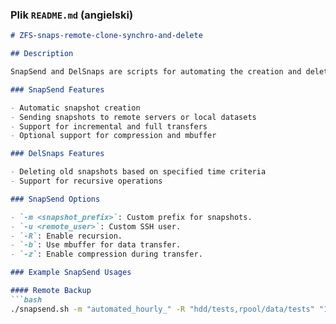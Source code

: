 
### Plik `README.md` (angielski)

```markdown
# ZFS-snaps-remote-clone-synchro-and-delete

## Description

SnapSend and DelSnaps are scripts for automating the creation and deletion of ZFS snapshots.

### SnapSend Features

- Automatic snapshot creation
- Sending snapshots to remote servers or local datasets
- Support for incremental and full transfers
- Optional support for compression and mbuffer

### DelSnaps Features

- Deleting old snapshots based on specified time criteria
- Support for recursive operations

### SnapSend Options

- `-m <snapshot_prefix>`: Custom prefix for snapshots.
- `-u <remote_user>`: Custom SSH user.
- `-R`: Enable recursion.
- `-b`: Use mbuffer for data transfer.
- `-z`: Enable compression during transfer.

### Example SnapSend Usages

#### Remote Backup
```bash
./snapsend.sh -m "automated_hourly_" -R "hdd/tests,rpool/data/tests" "192.168.28.8:hdd/kopie"
